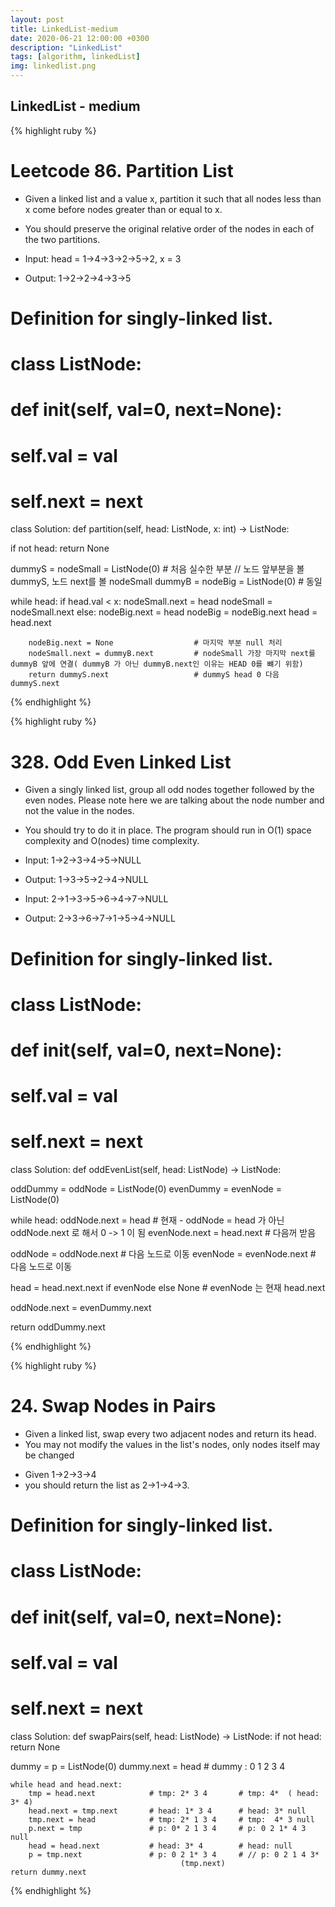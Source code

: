 ```yaml
---
layout: post
title: LinkedList-medium
date: 2020-06-21 12:00:00 +0300
description: "LinkedList"
tags: [algorithm, linkedList]
img: linkedlist.png
---
```


## LinkedList - medium

{% highlight ruby %}

# Leetcode 86. Partition List

-   Given a linked list and a value x, partition it such that all nodes less than x come before nodes greater than or equal to x.
-   You should preserve the original relative order of the nodes in each of the two partitions.

-   Input: head = 1->4->3->2->5->2, x = 3
-   Output: 1->2->2->4->3->5

# Definition for singly-linked list.

# class ListNode:

# def **init**(self, val=0, next=None):

# self.val = val

# self.next = next

class Solution:
def partition(self, head: ListNode, x: int) -> ListNode:

if not head:
return None

dummyS = nodeSmall = ListNode(0) # 처음 실수한 부분 // 노드 앞부분을 볼 dummyS, 노드 next를 볼 nodeSmall
dummyB = nodeBig = ListNode(0) # 동일

while head:
if head.val < x:
nodeSmall.next = head
nodeSmall = nodeSmall.next
else:
nodeBig.next = head
nodeBig = nodeBig.next
head = head.next

        nodeBig.next = None                  # 마지막 부분 null 처리
        nodeSmall.next = dummyB.next         # nodeSmall 가장 마지막 next를 dummyB 앞에 연결( dummyB 가 아닌 dummyB.next인 이유는 HEAD 0를 뺴기 위함)
        return dummyS.next                   # dummyS head 0 다음 dummyS.next

{% endhighlight %}

{% highlight ruby %}

# 328. Odd Even Linked List

-   Given a singly linked list, group all odd nodes together followed by the even nodes. Please note here we are talking about the node number and not the value in the nodes.
-   You should try to do it in place. The program should run in O(1) space complexity and O(nodes) time complexity.

-   Input: 1->2->3->4->5->NULL
-   Output: 1->3->5->2->4->NULL

-   Input: 2->1->3->5->6->4->7->NULL
-   Output: 2->3->6->7->1->5->4->NULL

# Definition for singly-linked list.

# class ListNode:

# def **init**(self, val=0, next=None):

# self.val = val

# self.next = next

class Solution:
def oddEvenList(self, head: ListNode) -> ListNode:

oddDummy = oddNode = ListNode(0)
evenDummy = evenNode = ListNode(0)

while head:
oddNode.next = head # 현재 - oddNode = head 가 아닌 oddNode.next 로 해서 0 -> 1 이 됨
evenNode.next = head.next # 다음꺼 받음

oddNode = oddNode.next # 다음 노드로 이동
evenNode = evenNode.next # 다음 노드로 이동

head = head.next.next if evenNode else None # evenNode 는 현재 head.next

oddNode.next = evenDummy.next

return oddDummy.next

{% endhighlight %}

{% highlight ruby %}

# 24. Swap Nodes in Pairs

-   Given a linked list, swap every two adjacent nodes and return its head.
-   You may not modify the values in the list's nodes, only nodes itself may be changed

*   Given 1->2->3->4
*   you should return the list as 2->1->4->3.

# Definition for singly-linked list.

# class ListNode:

# def **init**(self, val=0, next=None):

# self.val = val

# self.next = next

class Solution:
def swapPairs(self, head: ListNode) -> ListNode:
if not head:
return None

dummy = p = ListNode(0)
dummy.next = head # dummy : 0 1 2 3 4

    while head and head.next:
        tmp = head.next            # tmp: 2* 3 4       # tmp: 4*  ( head: 3* 4)
        head.next = tmp.next       # head: 1* 3 4      # head: 3* null
        tmp.next = head            # tmp: 2* 1 3 4     # tmp:  4* 3 null
        p.next = tmp               # p: 0* 2 1 3 4     # p: 0 2 1* 4 3 null
        head = head.next           # head: 3* 4        # head: null
        p = tmp.next               # p: 0 2 1* 3 4     # // p: 0 2 1 4 3*
                                          (tmp.next)
    return dummy.next

{% endhighlight %}
